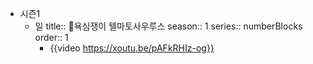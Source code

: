 - 시즌1
	- 일
	  title:: 욕심쟁이 텔마토사우루스
	  season:: 1
	  series:: numberBlocks
	  order:: 1
		- {{video https://xoutu.be/pAFkRHIz-og}}